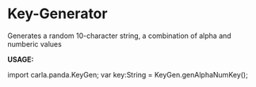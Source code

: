 # Key-Generator
Generates a random 10-character string, a combination of alpha and numberic values


<b>USAGE:</b>


import carla.panda.KeyGen;
var key:String = KeyGen.genAlphaNumKey();

